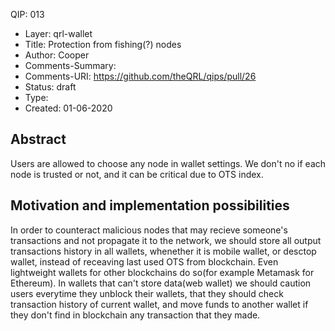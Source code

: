 QIP: 013
* Layer: qrl-wallet
* Title: Protection from fishing(?) nodes
* Author: Cooper
* Comments-Summary: 
* Comments-URI: https://github.com/theQRL/qips/pull/26
* Status: draft
* Type: 
* Created: 01-06-2020



## Abstract

Users are allowed to choose any node in wallet settings. We don't no if each node is trusted or not, and it can be critical due to OTS index.

## Motivation and implementation possibilities

In order to counteract malicious nodes that may recieve someone's transactions and not propagate it to the network, we should store all output transactions history in all wallets, whenether it is mobile wallet, or desctop wallet, instead of receaving last used OTS from blockchain.
Even lightweight wallets for other blockchains do so(for example Metamask for Ethereum).
In wallets that can't store data(web wallet) we should caution users everytime they unblock their wallets, that they should check transaction history of current wallet, and move funds to another wallet if they don't find in blockchain any transaction that they made.
